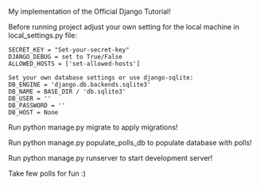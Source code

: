 My implementation of the Official Django Tutorial!

Before running project adjust your own setting for the local machine in local_settings.py file:

    SECRET_KEY = "Set-your-secret-key"
    DJANGO_DEBUG = set to True/False
    ALLOWED_HOSTS = ['set-allowed-hosts']

    Set your own database settings or use django-sqlite:
    DB_ENGINE = 'django.db.backends.sqlite3' 
    DB_NAME = BASE_DIR / 'db.sqlite3'
    DB_USER = ''
    DB_PASSWORD = ''
    DB_HOST = None

Run  python manage.py migrate to apply migrations!

Run  python manage.py populate_polls_db   to populate database with polls!

Run  python manage.py runserver   to start development server!

Take few polls for fun :)
